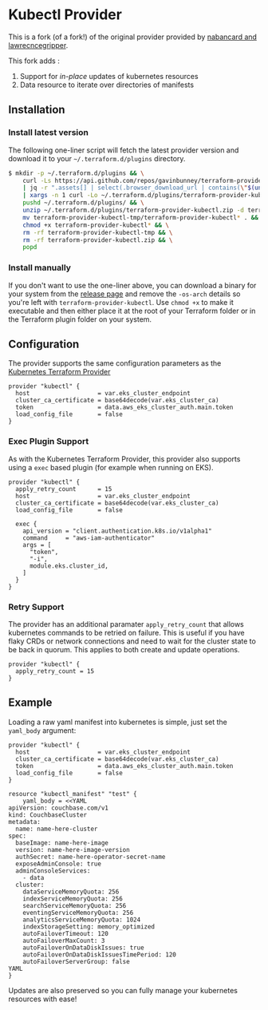 # Kubectl Provider

This is a fork (of a fork!) of the original provider provided by [nabancard and lawrecncegripper](https://github.com/nabancard/terraform-provider-kubernetes-yaml).

This fork adds :
1. Support for *in-place* updates of kubernetes resources
2. Data resource to iterate over directories of manifests

## Installation

### Install latest version

The following one-liner script will fetch the latest provider version and download it to your `~/.terraform.d/plugins` directory.

```bash
$ mkdir -p ~/.terraform.d/plugins && \
    curl -Ls https://api.github.com/repos/gavinbunney/terraform-provider-kubectl/releases/latest \
    | jq -r ".assets[] | select(.browser_download_url | contains(\"$(uname -s | tr A-Z a-z)\")) | select(.browser_download_url | contains(\"amd64\")) | .browser_download_url" \
    | xargs -n 1 curl -Lo ~/.terraform.d/plugins/terraform-provider-kubectl.zip && \
    pushd ~/.terraform.d/plugins/ && \
    unzip ~/.terraform.d/plugins/terraform-provider-kubectl.zip -d terraform-provider-kubectl-tmp && \
    mv terraform-provider-kubectl-tmp/terraform-provider-kubectl* . && \
    chmod +x terraform-provider-kubectl* && \
    rm -rf terraform-provider-kubectl-tmp && \
    rm -rf terraform-provider-kubectl.zip && \
    popd
```

### Install manually

If you don't want to use the one-liner above, you can download a binary for your system from the [release page](https://github.com/gavinbunney/terraform-provider-kubectl/releases) and remove the `-os-arch` details so you're left with `terraform-provider-kubectl`.
Use `chmod +x` to make it executable and then either place it at the root of your Terraform folder or in the Terraform plugin folder on your system. 

## Configuration

The provider supports the same configuration parameters as the [Kubernetes Terraform Provider](https://www.terraform.io/docs/providers/kubernetes/index.html)

```hcl
provider "kubectl" {
  host                   = var.eks_cluster_endpoint
  cluster_ca_certificate = base64decode(var.eks_cluster_ca)
  token                  = data.aws_eks_cluster_auth.main.token
  load_config_file       = false
}
```

### Exec Plugin Support

As with the Kubernetes Terraform Provider, this provider also supports using a `exec` based plugin (for example when running on EKS).

```hcl
provider "kubectl" {
  apply_retry_count      = 15
  host                   = var.eks_cluster_endpoint
  cluster_ca_certificate = base64decode(var.eks_cluster_ca)
  load_config_file       = false

  exec {
    api_version = "client.authentication.k8s.io/v1alpha1"
    command     = "aws-iam-authenticator"
    args = [
      "token",
      "-i",
      module.eks.cluster_id,
    ]
  }
}
```

### Retry Support

The provider has an additional paramater `apply_retry_count` that allows kubernetes commands to be retried on failure.
This is useful if you have flaky CRDs or network connections and need to wait for the cluster state to be back in quorum.
This applies to both create and update operations. 

```hcl
provider "kubectl" {
  apply_retry_count = 15
}
```


## Example

Loading a raw yaml manifest into kubernetes is simple, just set the `yaml_body` argument:

```hcl
provider "kubectl" {
  host                   = var.eks_cluster_endpoint
  cluster_ca_certificate = base64decode(var.eks_cluster_ca)
  token                  = data.aws_eks_cluster_auth.main.token
  load_config_file       = false
}

resource "kubectl_manifest" "test" {
    yaml_body = <<YAML
apiVersion: couchbase.com/v1
kind: CouchbaseCluster
metadata:
  name: name-here-cluster
spec:
  baseImage: name-here-image
  version: name-here-image-version
  authSecret: name-here-operator-secret-name
  exposeAdminConsole: true
  adminConsoleServices:
    - data
  cluster:
    dataServiceMemoryQuota: 256
    indexServiceMemoryQuota: 256
    searchServiceMemoryQuota: 256
    eventingServiceMemoryQuota: 256
    analyticsServiceMemoryQuota: 1024
    indexStorageSetting: memory_optimized
    autoFailoverTimeout: 120
    autoFailoverMaxCount: 3
    autoFailoverOnDataDiskIssues: true
    autoFailoverOnDataDiskIssuesTimePeriod: 120
    autoFailoverServerGroup: false
YAML
}
```

Updates are also preserved so you can fully manage your kubernetes resources with ease!
